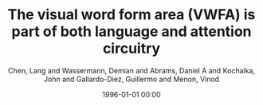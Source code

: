 ---
layout: post
title: The visual word form area (VWFA) is part of both language and attention circuitry

date: 1996-01-01 00:00
author: Chen, Lang and Wassermann, Demian and Abrams, Daniel A and Kochalka, John and Gallardo-Diez, Guillermo and Menon, Vinod
journal: Nature Communications

link: https://doi.org/10.1038/s41467-019-13634-z

year: 2019
---